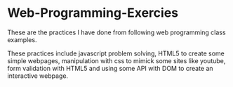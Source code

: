 # Web-Programming-Exercies

These are the practices I have done from following web programming class examples.

These practices include javascript problem solving, HTML5 to create some simple webpages, 
manipulation with css to mimick some sites like youtube, 
form validation with HTML5 and using some API with DOM to create an interactive webpage.
